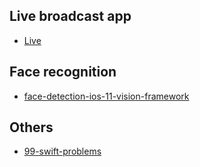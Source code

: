 ## Live broadcast app
* [Live](https://github.com/ltebean/Live)
## Face recognition
* [face-detection-ios-11-vision-framework](https://www.moveoapps.com/blog/face-detection-ios-11-vision-framework/)
## Others
* [99-swift-problems](https://www.enekoalonso.com/projects/99-swift-problems/)
